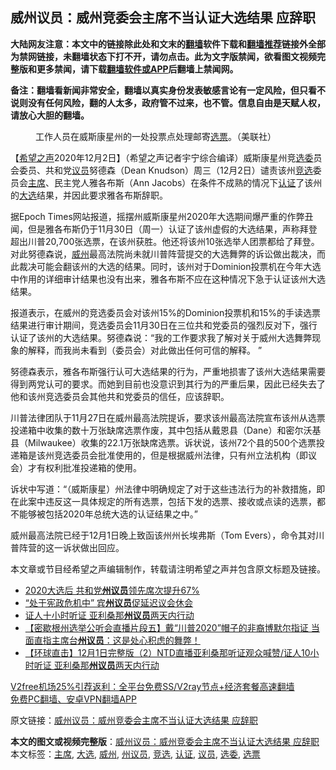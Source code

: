  <h2>威州议员：威州竞委会主席不当认证大选结果 应辞职</h2> <p class="notice"><b>大陆网友注意：本文中的链接除此处和文末的<a href="https://github.com/bannedbook/fanqiang" >翻墙</a>软件下载和<a href="https://github.com/killgcd/justmysocks/blob/master/README.md">翻墙推荐</a>链接外全部为禁网链接，未翻墙状态下打不开，请勿点击。此为文字版禁闻，欲看图文视频完整版和更多禁闻，请下载<a href="https://github.com/bannedbook/fanqiang">翻墙软件或APP</a>后翻墙上禁闻网。</p><p>备注：翻墙看新闻非常安全，翻墙以真实身份发表敏感言论有一定风险，但只看不说则没有任何风险，翻的人太多，政府管不过来，也不管。信息自由是天赋人权，请放心大胆的翻墙。</b></p>  <div class="entry"> <figure><figcaption>工作人员在威斯康星州的一处投票点处理邮寄<a href="https://www.bannedbook.org/bnews/tag/%E9%80%89%E7%A5%A8/" class="st_tag internal_tag" rel="tag" title="标签 选票 下的日志">选票</a>。（美联社）</figcaption></figure> <p>【<span class='wp_keywordlink_affiliate'><a href="https://www.soundofhope.org" title="希望之声" target="_blank">希望之声</a></span>2020年12月2日】（希望之声记者宇宁综合编译）威斯康星州竞<a href="https://www.bannedbook.org/bnews/tag/%E9%80%89%E5%A7%94/" class="st_tag internal_tag" rel="tag" title="标签 选委 下的日志">选委</a>员会委员、共和党<a href="https://www.bannedbook.org/bnews/tag/%e8%ae%ae%e5%91%98/" class="st_tag internal_tag" rel="tag" title="标签 议员 下的日志">议员</a>努德森（Dean Knudson）周三（12月2日）谴责该州<a href="https://www.bannedbook.org/bnews/tag/%E7%AB%9E%E9%80%89/" class="st_tag internal_tag" rel="tag" title="标签 竞选 下的日志">竞选</a>委员会<a href="https://www.bannedbook.org/bnews/tag/%E4%B8%BB%E5%B8%AD/" class="st_tag internal_tag" rel="tag" title="标签 主席 下的日志">主席</a>、民主党人雅各布斯（Ann Jacobs）在条件不成熟的情况下<a href="https://www.bannedbook.org/bnews/tag/%E8%AE%A4%E8%AF%81/" class="st_tag internal_tag" rel="tag" title="标签 认证 下的日志">认证</a>了该州的<a href="https://www.bannedbook.org/bnews/tag/%e5%a4%a7%e9%80%89/" class="st_tag internal_tag" rel="tag" title="标签 大选 下的日志">大选</a>结果，并因此要求雅各布斯辞职。</p> <p>据Epoch Times网站报道，摇摆州威斯康星州2020年大选期间爆严重的作弊丑闻，但是雅各布斯仍于11月30日（周一）认证了该州虚假的大选结果，声称拜登超出川普20,700张选票，在该州获胜。他还将该州10张选举人团票都给了拜登。对此努德森说，<a href="https://www.bannedbook.org/bnews/tag/%E5%A8%81%E5%B7%9E/" class="st_tag internal_tag" rel="tag" title="标签 威州 下的日志">威州</a>最高法院尚未就川普阵营提交的大选舞弊的诉讼做出裁决，而此裁决可能会翻该州的大选的结果。同时，该州对于Dominion投票机在今年大选中作用的详细审计结果也没有出来，雅各布斯不应在这种情况下急于认证该州大选结果。</p> <p>报道表示，在威州的竞选委员会对该州15%的Dominion投票机和15%的手读选票结果进行审计期间，竞选委员会11月30日在三位共和党委员的强烈反对下，强行认证了该州的大选结果。努德森说：“我的工作要求我了解对关于威州大选舞弊现象的解释，而我尚未看到（委员会）对此做出任何可信的解释。 ”</p>  <p>努德森表示，雅各布斯强行认可大选结果的行为，严重地损害了该州大选结果需要得到两党认可的要求。而她到目前也没意识到其行为的严重后果，因此已经失去了他和该州竞选委员会其他共和党委员的信任，应该辞职。 </p> <p>川普法律团队于11月27日在威州最高法院提诉，要求该州最高法院宣布该州从选票投递箱中收集的数十万张缺席选票作废，其中包括从戴恩县（Dane）和密尔沃基县（Milwaukee）收集的22.1万张缺席选票。诉状说，该州72个县的500个选票投递箱是该州竞选委员会批准使用的，但是根据威州法律，只有州立法机构（即议会）才有权利批准投递箱的使用。 </p> <p>诉状中写道：“（威斯康星）州法律中明确规定了对于这些违法行为的补救措施，即在此案中违反这一具体规定的所有选票，包括下发的选票、接收或点读的选票，都不能够被包括2020年总统大选的认证结果之中。”</p>  <p>威州最高法院已经于12月1日晚上致函该州州长埃弗斯（Tom Evers），命令其对川普阵营的这一诉状做出回应。</p> <p>本文章或节目经希望之声编辑制作，转载请注明希望之声并包含原文标题及链接。</p> <ul class='op-related-articles' title='相关阅读'> <li><a href='https://www.bannedbook.org/bnews/cnnews/20201202/1440818.html' target='_blank'>2020大选后 共和党<b>州议员</b>领先席次提升67%</a></li> <li><a href='https://www.bannedbook.org/bnews/comments/20201202/1440782.html' target='_blank'>“处于宪政危机中” 宾<b>州议员</b>促延迟议会休会</a></li> <li><a href='https://www.bannedbook.org/bnews/bannedvideo/20201202/1440707.html' target='_blank'>证人十小时听证 亚利桑那<b>州议员</b>两天内行动</a></li> <li><a href='https://www.bannedbook.org/bnews/bannedvideo/20201202/1440506.html' target='_blank'>【密歇根州选举公听会直播片段五】戴“川普2020”帽子的非裔博默尔指证 当面直指主席台<b>州议员</b>：这是处心积虑的舞弊！</a></li> <li><a href='https://www.bannedbook.org/bnews/bannedvideo/20201202/1440505.html' target='_blank'>【环球直击】12月1日完整版（2）NTD直播亚利桑那听证观众喊赞/证人10小时听证 亚利桑那<b>州议员</b>两天内行动</a></li> </ul> <p class="texttj"> <a href="https://www.bannedbook.org/forum23/topic22702.html" target="_blank">V2free机场25%引荐返利：全平台免费SS/V2ray节点+经济套餐高速翻墙</a><br/> <a href="https://github.com/bannedbook/fanqiang/wiki/%E7%A6%81%E9%97%BB%E7%BD%91%E5%AE%89%E5%8D%93%E7%BF%BB%E5%A2%99%E6%96%B0%E9%97%BBAPP" target="_blank">免费PC翻墙、安卓VPN翻墙APP</a></p><p>原文链接：<a class="src_link"  href="https://www.soundofhope.org/post/449419" target="_blank">威州议员：威州竞委会主席不当认证大选结果 应辞职</a></p> <a name='sharetosocial'></a>       <div><b>本文的图文或视频完整版</b>：<a href='https://www.bannedbook.org/bnews/comments/20201203/1441143.html'>威州议员：威州竞委会主席不当认证大选结果 应辞职</a></div>  </div><!--END ENTRY--> <div class="postfooter"> <div>本文标签：<a href="https://www.bannedbook.org/bnews/tag/%E4%B8%BB%E5%B8%AD/" rel="tag">主席</a>, <a href="https://www.bannedbook.org/bnews/tag/%e5%a4%a7%e9%80%89/" rel="tag">大选</a>, <a href="https://www.bannedbook.org/bnews/tag/%E5%A8%81%E5%B7%9E/" rel="tag">威州</a>, <a href="https://www.bannedbook.org/bnews/tag/%e5%b7%9e%e8%ae%ae%e5%91%98/" rel="tag">州议员</a>, <a href="https://www.bannedbook.org/bnews/tag/%E7%AB%9E%E9%80%89/" rel="tag">竞选</a>, <a href="https://www.bannedbook.org/bnews/tag/%E8%AE%A4%E8%AF%81/" rel="tag">认证</a>, <a href="https://www.bannedbook.org/bnews/tag/%e8%ae%ae%e5%91%98/" rel="tag">议员</a>, <a href="https://www.bannedbook.org/bnews/tag/%E9%80%89%E5%A7%94/" rel="tag">选委</a>, <a href="https://www.bannedbook.org/bnews/tag/%E9%80%89%E7%A5%A8/" rel="tag">选票</a></div>  </div><!--END POSTFOOTER--> 